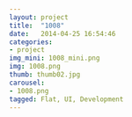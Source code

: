 ```yaml
---
layout: project
title:  "1008"
date:   2014-04-25 16:54:46
categories:
- project
img_mini: 1008_mini.png
img: 1008.png
thumb: thumb02.jpg
carousel:
- 1008.png
tagged: Flat, UI, Development
---
```

